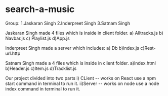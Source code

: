 # search-a-music

Group:
1.Jaskaran Singh
2.Inderpreet Singh
3.Satnam Singh



Jaskaran Singh made 4 files which is inside in client folder.
a) Alltracks.js
b) Navbar.js
c) Playlist.js
d)App.js

Inderpreet Singh made a server which includes:
a) Db
b)index.js
c)Rest-url.http

Satnam Singh made a 4 files which is inside in client folder.
a)index.html
b)Header.js
c)Item.js
d)Tracklist.js


Our project divided into two parts 
i) CLient -- works on React use a npm start command in terminal to run it.
ii)Server -- works on node use a node index command in terminal to run it.
